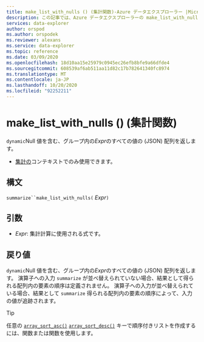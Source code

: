 ```yaml
---
title: make_list_with_nulls () (集計関数)-Azure データエクスプローラー |Microsoft Docs
description: この記事では、Azure データエクスプローラーの make_list_with_nulls () (集計関数) について説明します。
services: data-explorer
author: orspod
ms.author: orspodek
ms.reviewer: alexans
ms.service: data-explorer
ms.topic: reference
ms.date: 03/09/2020
ms.openlocfilehash: 18d10aa15e25979c0945ec26efb8bfe9a66dfde4
ms.sourcegitcommit: 608539af6ab511aa11d82c17b782641340fc8974
ms.translationtype: MT
ms.contentlocale: ja-JP
ms.lasthandoff: 10/20/2020
ms.locfileid: "92252211"
---
```

# <a name="make_list_with_nulls-aggregation-function"></a>make_list_with_nulls () (集計関数)

`dynamic`Null 値を含む、グループ内の*Expr*のすべての値の (JSON) 配列を返します。

* [集計の](summarizeoperator.md)コンテキストでのみ使用できます。

## <a name="syntax"></a>構文

`summarize``make_list_with_nulls(` *Expr*`)`

## <a name="arguments"></a>引数

* *Expr*: 集計計算に使用される式です。

## <a name="returns"></a>戻り値

`dynamic`Null 値を含む、グループ内の*Expr*のすべての値の (JSON) 配列を返します。
演算子への入力 `summarize` が並べ替えられていない場合、結果として得られる配列内の要素の順序は定義されません。
演算子への入力が並べ替えられている場合、結果として `summarize` 得られる配列内の要素の順序によって、入力の値が追跡されます。

> [!TIP]
> 任意の [`array_sort_asc()`](./arraysortascfunction.md) [`array_sort_desc()`](./arraysortdescfunction.md) キーで順序付きリストを作成するには、関数または関数を使用します。
